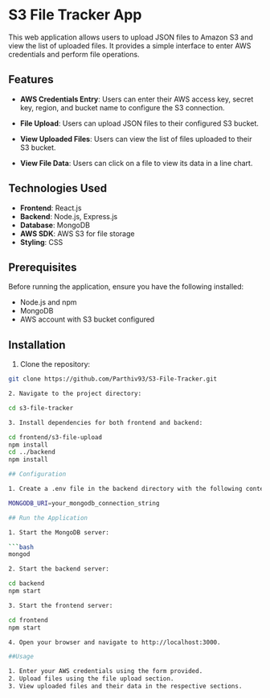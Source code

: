 # S3 File Tracker App

This web application allows users to upload JSON files to Amazon S3 and view the list of uploaded files. It provides a simple interface to enter AWS credentials and perform file operations.

## Features

- **AWS Credentials Entry**: Users can enter their AWS access key, secret key, region, and bucket name to configure the S3 connection.

- **File Upload**: Users can upload JSON files to their configured S3 bucket.

- **View Uploaded Files**: Users can view the list of files uploaded to their S3 bucket.

- **View File Data**: Users can click on a file to view its data in a line chart.

## Technologies Used

- **Frontend**: React.js
- **Backend**: Node.js, Express.js
- **Database**: MongoDB
- **AWS SDK**: AWS S3 for file storage
- **Styling**: CSS

## Prerequisites

Before running the application, ensure you have the following installed:

- Node.js and npm
- MongoDB
- AWS account with S3 bucket configured

## Installation

1. Clone the repository:

```bash
git clone https://github.com/Parthiv93/S3-File-Tracker.git

2. Navigate to the project directory:

cd s3-file-tracker

3. Install dependencies for both frontend and backend:

cd frontend/s3-file-upload
npm install
cd ../backend
npm install

## Configuration

1. Create a .env file in the backend directory with the following content:

MONGODB_URI=your_mongodb_connection_string

## Run the Application

1. Start the MongoDB server:

```bash
mongod

2. Start the backend server:

cd backend
npm start

3. Start the frontend server:

cd frontend
npm start

4. Open your browser and navigate to http://localhost:3000.

##Usage

1. Enter your AWS credentials using the form provided.
2. Upload files using the file upload section.
3. View uploaded files and their data in the respective sections.



